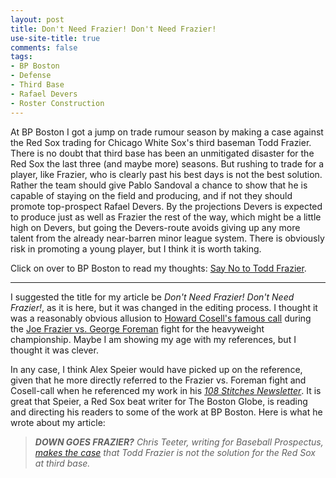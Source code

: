 ```yaml
---
layout: post
title: Don't Need Frazier! Don't Need Frazier!
use-site-title: true
comments: false
tags:
- BP Boston
- Defense
- Third Base
- Rafael Devers
- Roster Construction
---
```


At BP Boston I got a jump on trade rumour season by making a case against the Red Sox trading for Chicago White Sox's third baseman
Todd Frazier. There is no doubt that third base has been an unmitigated disaster for the Red Sox the last three (and maybe more)
seasons. But rushing to trade for a player, like Frazier, who is clearly past his best days is not the best solution. Rather the 
team should give Pablo Sandoval a chance to show that he is capable of staying on the field and producing, and if not they should
promote top-prospect Rafael Devers. By the projections Devers is expected to produce just as well as Frazier the rest of the way,
which might be a little high on Devers, but going the Devers-route avoids giving up any more talent from the already near-barren minor league
system. There is obviously risk in promoting a young player, but I think it is worth taking.

Click on over to BP Boston to read my thoughts: [Say No to Todd Frazier](http://boston.locals.baseballprospectus.com/2017/05/23/say-no-to-todd-frazier/).

***

I suggested the title for my article be *Don't Need Frazier! Don't Need Frazier!*, as it is here, but it was changed in the editing process. I thought it 
was a reasonably obvious allusion to [Howard Cosell's famous call](https://youtu.be/JZEIMQ42-oU) during the [Joe Frazier vs. George Foreman](https://en.wikipedia.org/wiki/Joe_Frazier_vs._George_Foreman)
fight for the heavyweight championship. Maybe I am showing my age with my references, but I thought it was clever.

In any case, I think Alex Speier would have picked up on the reference, given that he more directly referred to the Frazier vs. Foreman fight and Cosell-call when he 
referenced my work in his [*108 Stitches Newsletter*](http://pages.email.bostonglobe.com/108StitchesSignUp/?s_campaign=108stitches:newsletter). 
It is great that Speier, a Red Sox beat writer for The Boston Globe, is reading and directing his readers to some of the work at BP Boston. 
Here is what he wrote about my article:

> *__DOWN GOES FRAZIER?__ Chris Teeter, writing for Baseball Prospectus, [makes the case](http://boston.locals.baseballprospectus.com/2017/05/23/say-no-to-todd-frazier/) that Todd Frazier is not the solution for the Red Sox at third base.*